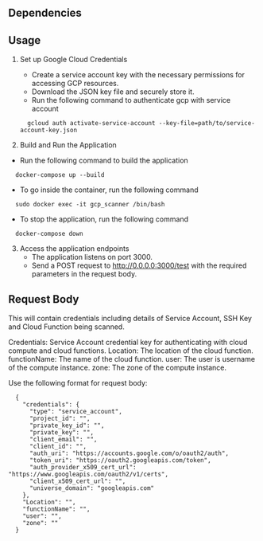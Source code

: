 ## Dependencies

## Usage

1. Set up Google Cloud Credentials

   - Create a service account key with the necessary permissions for accessing GCP resources.
   - Download the JSON key file and securely store it.
   - Run the following command to authenticate gcp with service account

   ```
     gcloud auth activate-service-account --key-file=path/to/service-account-key.json
   ```

2. Build and Run the Application

- Run the following command to build the application

```
  docker-compose up --build
```

- To go inside the container, run the following command

```
  sudo docker exec -it gcp_scanner /bin/bash
```

- To stop the application, run the following command

```
  docker-compose down
```

3. Access the application endpoints
   - The application listens on port 3000.
   - Send a POST request to <http://0.0.0.0:3000/test> with the required parameters in the request body.

## Request Body

This will contain credentials including details of Service Account, SSH Key and Cloud Function being scanned.

Credentials: Service Account credential key for authenticating with cloud compute and cloud functions.
Location: The location of the cloud function.
functionName: The name of the cloud function.
user: The user is username of the compute instance.
zone: The zone of the compute instance.

Use the following format for request body:

      {
        "credentials": {
          "type": "service_account",
          "project_id": "",
          "private_key_id": "",
          "private_key": "",
          "client_email": "",
          "client_id": "",
          "auth_uri": "https://accounts.google.com/o/oauth2/auth",
          "token_uri": "https://oauth2.googleapis.com/token",
          "auth_provider_x509_cert_url": "https://www.googleapis.com/oauth2/v1/certs",
          "client_x509_cert_url": "",
          "universe_domain": "googleapis.com"
        },
        "Location": "",
        "functionName": "",
        "user": "",
        "zone": ""
      }
